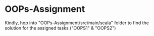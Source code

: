 # OOPs-Assignment



Kindly, hop into "OOPs-Assignment/src/main/scala" folder to find the solution for the assigned tasks ("OOPS1" & "OOPS2")
